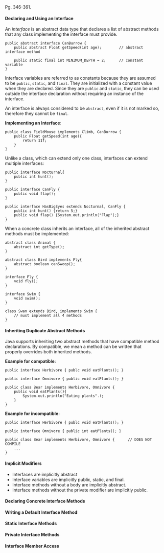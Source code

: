 Pg. 346-361.

#### Declaring and Using an Interface

An _interface_ is an abstract data type that declares a list of abstract methods that any class implementing the interface must provide.

```
public abstract interface CanBurrow {
    public abstract Float getSpeed(int age);        // abstract interface method

    public static final int MINIMUM_DEPTH = 2;      // constant variable
}
```

Interface variables are referred to as constants because they are assumed to be `public`, `static`, and `final`. They are initialized with a
constant value when they are declared. Since they are `public` and `static`, they can be used outside the interface declaration without
requiring an instance of the interface.

An interface is always considered to be `abstract`, even if it is not marked so, therefore they cannot be `final`.

**Implementing an Interface:**

```
public class FieldMouse implements Climb, CanBurrow {
    public Float getSpeed(int age){
        return 11f;
    }
}
```

Unlike a class, which can extend only one class, interfaces can extend multiple interfaces:

```
public interface Nocturnal{
    public int hunt();
}

public interface CanFly {
    public void flap();
}

public interface HasBigEyes extends Nocturnal, CanFly {
    public int hunt() {return 5;}
    public void flap() {System.out.println("Flap");}
}
```

When a concrete class inherits an interface, all of the inherited abstract methods must be implemented:

```
abstract class Animal {
    abstract int getType();
}

abstract class Bird implements Fly{
    abstract boolean canSwoop();
}

interface Fly {
    void fly();
}

interface Swim {
    void swim();
}

class Swan extends Bird, implements Swim {
    // must implement all 4 methods
}
```

#### Inheriting Duplicate Abstract Methods

Java supports inheriting two abstract methods that have compatible method declarations. By compatible, we mean a method
can be written that properly overrides both inherited methods.

**Example for compatible:**

```
public interface Herbivore { publc void eatPlants(); }

public interface Omnivore { public void eatPlants(); }

public class Bear implements Herbivore, Omnivore {
    public void eatPlants(){
        System.out.println("Eating plants".);
    }
}
```

**Example for incompatible:**

```
public interface Herbivore { publc void eatPlants(); }

public interface Omnivore { public int eatPlants(); }

public class Bear implements Herbivore, Omnivore {      // DOES NOT COMPILE
    ...
}
```

#### Implicit Modifiers

- Interfaces are implicitly abstract
- Interface variables are implicitly public, static, and final.
- Interface methods without a body are implicitly abstract.
- Interface methods without the private modifier are implicitly public.

#### Declaring Concrete Interface Methods

#### Writing a Default Interface Method

#### Static Interface Methods

#### Private Interface Methods

#### Interface Member Access
